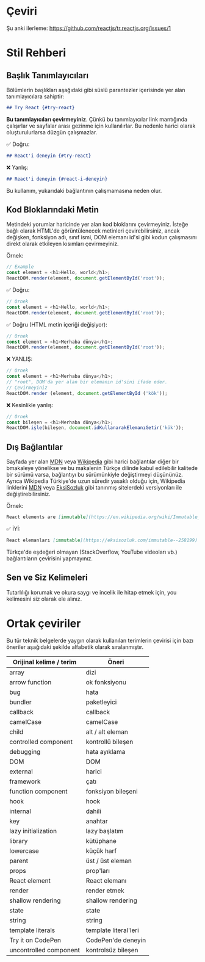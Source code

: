 # Çeviri

Şu anki ilerleme: https://github.com/reactjs/tr.reactjs.org/issues/1

# Stil Rehberi

## Başlık Tanımlayıcıları

Bölümlerin başlıkları aşağıdaki gibi süslü parantezler içerisinde yer alan tanımlayıcılara sahiptir:

```md
## Try React {#try-react}
```

**Bu tanımlayıcıları çevirmeyiniz**. Çünkü bu tanımlayıcılar link mantığında çalışırlar ve sayfalar arası gezinme için kullanılırlar. Bu nedenle harici olarak oluşturulurlarsa düzgün çalışmazlar. 

✅ Doğru:

```md
## React'i deneyin {#try-react}
```

❌ Yanlış:

```md
## React'i deneyin {#react-i-deneyin}
```

Bu kullanım, yukarıdaki bağlantının çalışmamasına neden olur.

## Kod Bloklarındaki Metin

Metindeki yorumlar haricinde yer alan kod bloklarını çevirmeyiniz. İsteğe bağlı olarak HTML'de görüntülenecek metinleri çevirebilirsiniz, ancak değişken, fonksiyon adı, sınıf ismi, DOM elemanı id'si gibi kodun çalışmasını direkt olarak etkileyen kısımları çevirmeyiniz. 

Örnek:
```js
// Example
const element = <h1>Hello, world</h1>;
ReactDOM.render(element, document.getElementById('root'));
```

✅ Doğru:

```js
// Örnek
const element = <h1>Hello, world</h1>;
ReactDOM.render(element, document.getElementById('root'));
```

✅ Doğru (HTML metin içeriği değişiyor):

```js
// Örnek
const element = <h1>Merhaba dünya</h1>;
ReactDOM.render(element, document.getElementById('root'));
```

❌ YANLIŞ:

```js
// Örnek
const element = <h1>Merhaba dünya</h1>;
// "root", DOM'da yer alan bir elemanın id'sini ifade eder.
// Çevirmeyiniz
ReactDOM.render (element, document.getElementById ('kök'));
```

❌ Kesinlikle yanlış:

```js
// Örnek
const bileşen = <h1>Merhaba dünya</h1>;
ReactDOM.işle(bileşen, document.idKullanarakElemanıGetir('kök'));
```

## Dış Bağlantılar

Sayfada yer alan [MDN] veya [Wikipedia] gibi harici bağlantılar diğer bir bmakaleye yönelikse ve bu makalenin Türkçe dilinde kabul edilebilir kalitede bir sürümü varsa, bağlantıyı bu sürümünkiyle değiştirmeyi düşününüz. Ayrıca Wikipedia Türkiye'de uzun süredir yasaklı olduğu için, Wikipedia linklerini [MDN] veya [EksiSozluk] gibi tanınmış sitelerdeki versiyonları ile değiştirebilirsiniz.

[MDN]: https://developer.mozilla.org/en-US/
[Wikipedia]: https://en.wikipedia.org/wiki/Main_Page
[EksiSozluk]: https://eksisozluk.com/

Örnek:

```md
React elements are [immutable](https://en.wikipedia.org/wiki/Immutable_object).
```

✅ İYİ:

```md
React elemanları [immutable](https://eksisozluk.com/immutable--258199)'dır.
```

Türkçe'de eşdeğeri olmayan (StackOverflow, YouTube videoları vb.) bağlantıların çevirisini yapmayınız.

## Sen ve Siz Kelimeleri

Tutarlılığı korumak ve okura saygı ve incelik ile hitap etmek için, you kelimesini siz olarak ele alınız.

# Ortak çeviriler

Bu tür teknik belgelerde yaygın olarak kullanılan terimlerin çevirisi için bazı öneriler aşağıdaki şekilde alfabetik olarak sıralanmıştır.

| Orijinal kelime / terim   | Öneri |
| ------------------------- | ---------- |
| array                     | dizi |
| arrow function            | ok fonksiyonu |
| bug                       | hata |
| bundler                   | paketleyici |
| callback                  | callback |
| camelCase                 | camelCase |
| child                     | alt / alt eleman |
| controlled component      | kontrollü bileşen |
| debugging                 | hata ayıklama |
| DOM                       | DOM |
| external                  | harici |
| framework                 | çatı |
| function component        | fonksiyon bileşeni |
| hook                      | hook |
| internal                  | dahili |
| key                       | anahtar |
| lazy initialization       | lazy başlatım |
| library                   | kütüphane |
| lowercase                 | küçük harf |
| parent                    | üst / üst eleman |
| props                     | prop'ları |
| React element             | React elemanı |
| render                    | render etmek |
| shallow rendering         | shallow rendering |
| state                     | state |
| string                    | string |
| template literals         | template literal'leri |
| Try it on CodePen         | CodePen'de deneyin |
| uncontrolled component    | kontrolsüz bileşen |
